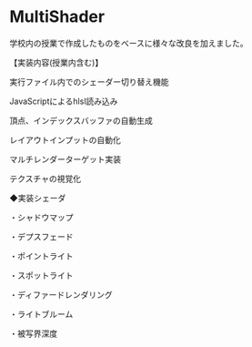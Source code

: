 # MultiShader

学校内の授業で作成したものをベースに様々な改良を加えました。

【実装内容(授業内含む)】

実行ファイル内でのシェーダー切り替え機能

JavaScriptによるhlsl読み込み

頂点、インデックスバッファの自動生成

レイアウトインプットの自動化

マルチレンダーターゲット実装

テクスチャの視覚化


◆実装シェーダ

・シャドウマップ

・デプスフェード

・ポイントライト

・スポットライト

・ディファードレンダリング

・ライトブルーム

・被写界深度
